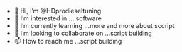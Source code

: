 - 👋 Hi, I’m @HDprodieseltuning
- 👀 I’m interested in ... software
- 🌱 I’m currently learning ...more and  more about sccript
- 💞️ I’m looking to collaborate on ...script building
- 📫 How to reach me ...script building

<!---
HDprodieseltuning/HDprodieseltuning is a ✨ special ✨ repository because its `README.md` (this file) appears on your GitHub profile.
You can click the Preview link to take a look at your changes.
--->
